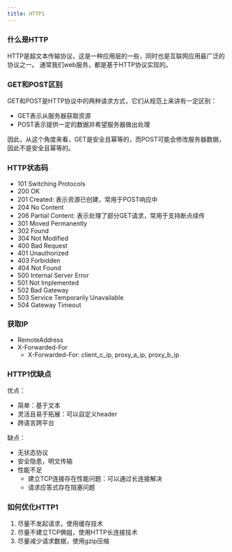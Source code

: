 ```yaml
---
title: HTTP1
---
```


### 什么是HTTP
HTTP是超文本传输协议，这是一种应用层的一些，同时也是互联网应用最广泛的协议之一。 通常我们web服务，都是基于HTTP协议实现的。

### GET和POST区别

GET和POST是HTTP协议中的两种请求方式，它们从规范上来讲有一定区别：

- GET表示从服务器获取资源
- POST表示提供一定的数据并希望服务器做出处理

因此，从这个角度来看，GET是安全且幂等的，而POST可能会修改服务器数据，因此不是安全且幂等的。

### HTTP状态码

- 101 Switching Protocols
- 200 OK
- 201 Created: 表示资源已创建，常用于POST响应中
- 204 No Content
- 206 Partial Content: 表示处理了部分GET请求，常用于支持断点续传
- 301 Moved Permanently
- 302 Found
- 304 Not Modified
- 400 Bad Request
- 401 Unauthorized
- 403 Forbidden
- 404 Not Found
- 500 Internal Server Error
- 501 Not Implemented
- 502 Bad Gateway
- 503 Service Temporarily Unavailable
- 504 Gateway Timeout

### 获取IP
- RemoteAddress
- X-Forwarded-For
  - X-Forwarded-For: client_c_ip, proxy_a_ip, proxy_b_ip

### HTTP1优缺点

优点：
- 简单：基于文本
- 灵活且易于拓展：可以自定义header
- 跨语言跨平台

缺点：
- 无状态协议
- 安全隐患，明文传输
- 性能不足
  - 建立TCP连接存在性能问题：可以通过长连接解决
  - 请求应答式存在阻塞问题

### 如何优化HTTP1

1. 尽量不发起请求，使用缓存技术
2. 尽量不建立TCP俩姐，使用HTTP长连接技术
3. 尽量减少请求数据，使用gzip压缩
